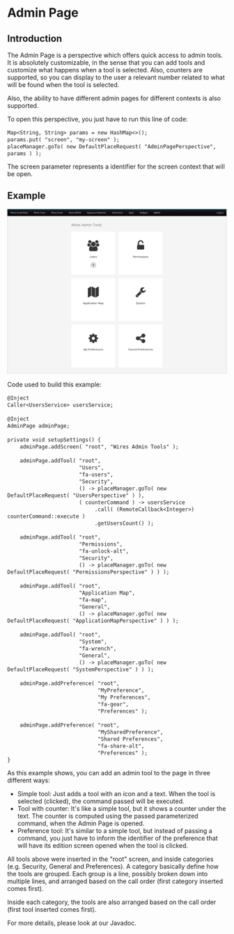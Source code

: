 # Admin Page

## Introduction

The Admin Page is a perspective which offers quick access to admin tools. It is absolutely customizable, in the sense that you can add tools and customize what happens when a tool is selected. Also, counters are supported, so you can display to the user a relevant number related to what will be found when the tool is selected.

Also, the ability to have different admin pages for different contexts is also supported.

To open this perspective, you just have to run this line of code:
```
Map<String, String> params = new HashMap<>();
params.put( "screen", "my-screen" );
placeManager.goTo( new DefaultPlaceRequest( "AdminPagePerspective", params ) );
```

The screen parameter represents a identifier for the screen context that will be open.

## Example

![adminPage](adminPage.png)

Code used to build this example:

```
@Inject
Caller<UsersService> usersService;

@Inject
AdminPage adminPage;

private void setupSettings() {
    adminPage.addScreen( "root", "Wires Admin Tools" );

    adminPage.addTool( "root",
                       "Users",
                       "fa-users",
                       "Security",
                       () -> placeManager.goTo( new DefaultPlaceRequest( "UsersPerspective" ) ),
                       ( counterCommand ) -> usersService
                            .call( (RemoteCallback<Integer>) counterCommand::execute )
                            .getUsersCount() );

    adminPage.addTool( "root",
                       "Permissions",
                       "fa-unlock-alt",
                       "Security",
                       () -> placeManager.goTo( new DefaultPlaceRequest( "PermissionsPerspective" ) ) );

    adminPage.addTool( "root",
                       "Application Map",
                       "fa-map",
                       "General",
                       () -> placeManager.goTo( new DefaultPlaceRequest( "ApplicationMapPerspective" ) ) );

    adminPage.addTool( "root",
                       "System",
                       "fa-wrench",
                       "General",
                       () -> placeManager.goTo( new DefaultPlaceRequest( "SystemPerspective" ) ) );

    adminPage.addPreference( "root",
                             "MyPreference",
                             "My Preferences",
                             "fa-gear",
                             "Preferences" );

    adminPage.addPreference( "root",
                             "MySharedPreference",
                             "Shared Preferences",
                             "fa-share-alt",
                             "Preferences" );
}
```

As this example shows, you can add an admin tool to the page in three different ways:
* Simple tool: Just adds a tool with an icon and a text. When the tool is selected (clicked), the command passed will be executed.
* Tool with counter: It's like a simple tool, but it shows a counter under the text. The counter is computed using the passed parameterized command, when the Admin Page is opened.
* Preference tool: It's similar to a simple tool, but instead of passing a command, you just have to inform the identifier of the preference that will have its edition screen opened when the tool is clicked.

All tools above were inserted in the "root" screen, and inside categories (e.g. Security, General and Preferences). A category basically define how the tools are grouped. Each group is a line, possibly broken down into multiple lines, and arranged based on the call order (first category inserted comes first).

Inside each category, the tools are also arranged based on the call order (first tool inserted comes first).

For more details, please look at our Javadoc.
